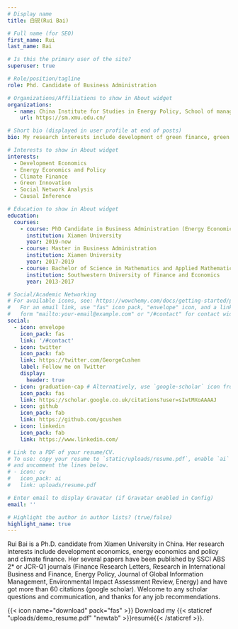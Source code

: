 ```yaml
---
# Display name
title: 白锐(Rui Bai)

# Full name (for SEO)
first_name: Rui
last_name: Bai

# Is this the primary user of the site?
superuser: true

# Role/position/tagline
role: Phd. Candidate of Business Administration

# Organizations/Affiliations to show in About widget
organizations:
  - name: China Institute for Studies in Energy Policy, School of management, Xiamen University
    url: https://sm.xmu.edu.cn/

# Short bio (displayed in user profile at end of posts)
bio: My research interests include development of green finance, green innovation and high-quality economic development.

# Interests to show in About widget
interests:
  - Development Economics
  - Energy Economics and Policy
  - Climate Finance
  - Green Innovation
  - Social Network Analysis
  - Causal Inference

# Education to show in About widget
education:
  courses:
    - course: PhD Candidate in Business Administration (Energy Economics and Management)
      institution: Xiamen University
      year: 2019-now
    - course: Master in Business Administration
      institution: Xiamen University
      year: 2017-2019
    - course: Bachelor of Science in Mathematics and Applied Mathematics; Bachelor of Economics
      institution: Southwestern University of Finance and Economics
      year: 2013-2017

# Social/Academic Networking
# For available icons, see: https://wowchemy.com/docs/getting-started/page-builder/#icons
#   For an email link, use "fas" icon pack, "envelope" icon, and a link in the
#   form "mailto:your-email@example.com" or "/#contact" for contact widget.
social:
  - icon: envelope
    icon_pack: fas
    link: '/#contact'
  - icon: twitter
    icon_pack: fab
    link: https://twitter.com/GeorgeCushen
    label: Follow me on Twitter
    display:
      header: true
  - icon: graduation-cap # Alternatively, use `google-scholar` icon from `ai` icon pack
    icon_pack: fas
    link: https://scholar.google.co.uk/citations?user=sIwtMXoAAAAJ
  - icon: github
    icon_pack: fab
    link: https://github.com/gcushen
  - icon: linkedin
    icon_pack: fab
    link: https://www.linkedin.com/

# Link to a PDF of your resume/CV.
# To use: copy your resume to `static/uploads/resume.pdf`, enable `ai` icons in `params.yaml`,
# and uncomment the lines below.
# - icon: cv
#   icon_pack: ai
#   link: uploads/resume.pdf

# Enter email to display Gravatar (if Gravatar enabled in Config)
email: ''

# Highlight the author in author lists? (true/false)
highlight_name: true
---
```


Rui Bai is a Ph.D. candidate from Xiamen University in China. Her research interests include development economics, energy economics and policy and climate finance. Her several papers have been published by SSCI ABS 2* or JCR-Q1 journals (Finance Research Letters, Research in International Business and Finance, Energy Policy, Journal of Global Information Management, Environmental Impact Assessment Review, Energy) and have got more than 60 citations (google scholar). Welcome to any scholar questions and communication, and thanks for any job recommendations.

{{< icon name="download" pack="fas" >}} Download my {{< staticref "uploads/demo_resume.pdf" "newtab" >}}resumé{{< /staticref >}}.
